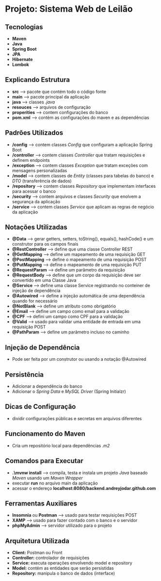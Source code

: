 # Projeto: Sistema Web de Leilão
## Tecnologias
- **Maven**
- **Java**
- **Spring Boot**
- **JPA**
- **Hibernate**
- **Lombok**

## Explicando Estrutura
- **src** --> pacote que contém todo o código fonte 
- **main** --> pacote principal da aplicação
- **java** --> classes *.java*
- **resouces** --> arquivos de configuração
- **properities** --> contem configurações do banco
- **pom.xml** --> contém as configurações do maven e as dependências

## Padrões Utilizados
- **/config** --> contem classes *Config* que configuram a aplicação Spring Boot
- **/controller** --> contem classes *Controller* que tratam requisições e definem endpoints
- **/exception** --> contem classes *Exception* que tratam exceções com mensagens personalizadas
- **/model** --> contem classes de *Entity* (classes para tabelas do banco) e *DTO* (transferência de dados) 
- **/repository** --> contem classes *Repository* que implementam interfaces para acessar o banco
- **/security** --> contem arquivos e classes *Security* que enolvem a segurança da aplicação
- **/service** --> contem classes *Service* que aplicam as regras de negócio da aplicação

## Notações Utilizadas
- **@Data** --> gerar getters, setters, toString(), equals(), hashCode() e um construtor para os campos finais
- **@RestController** --> define que uma classe Controller REST
- **@GetMapping** --> define um mapeamento de uma requisição GET
- **@PostMapping** --> define o mapeamento de uma requisição POST
- **@PutMapping** --> define o mapeamento de uma requisição PUT
- **@RequestParam** --> define um parâmetro da requisição
- **@RequestBody** --> define que um corpo da requisição deve ser convertido em uma Classe Java
- **@Service** --> define uma classe Service registrando no conteiner de injeção de dependência
- **@Autowired** --> define a injeção automática de uma dependência quando for necessário
- **@NotBlank** --> define um atributo como obrigatório
- **@Email** --> define um campo como email para a validação
- **@CPF** --> defini um campo como CPF para a validação
- **@Valid** --> usado para validar uma entidade de entrada em uma requisição POST
- **@PathParam** --> define um parâmetro incluso no caminho

## Injeção de Dependência
- Pode ser feita por um construtor ou usando a notação @Autowired

## Persistência
- Adicionar a dependência do banco 
- Adicionar o *Spring Data* e *MySQL Driver* (Spring Initialzr)

## Dicas de Configuração
- dividir configurações públicas e secretas em arquivos diferentes

## Funcionamento do Maven
- Cria um repositório local para dependências *.m2*

## Comandos para Executar
- **.\mvnw install** --> compila, testa e instala um projeto *Java* baseado *Maven* usando um *Maven Wrapper* 
- executar **run** no arquivo main da aplicação
- acessar o endereço **localhost:8080/backend.andreyjodar.github.com**

## Ferramentas Auxiliares
- **Insomnia** ou **Postman** --> usado para testar requisições POST
- **XAMP** --> usado para fazer contado com o banco e o servidor
- **phpMyAdmin** --> servidor utilizado para o projeto

## Arquitetura Utilizada
- **Client:** Postman ou Front
- **Controller:** controlador de requisições
- **Service:** executa operações envolvendo model e repository
- **Model:** contém as entidades que serão persistidas
- **Repository:** manipula o banco de dados (interface)
